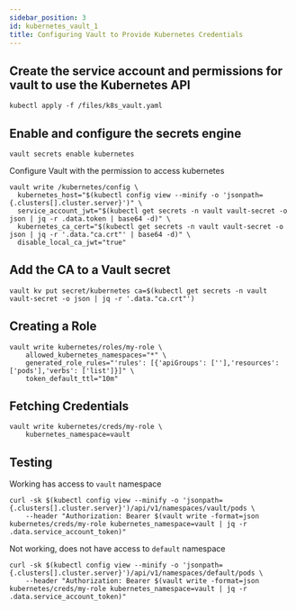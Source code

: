 ```yaml
---
sidebar_position: 3
id: kubernetes_vault_1
title: Configuring Vault to Provide Kubernetes Credentials
---
```


<TerminalVisor>
  <Terminal 
    target="tools.container.shipyard.run" 
    shell="/bin/bash" 
    id="tools" 
    name="Tools"/>

  <Terminal 
    target="local" 
    shell="/bin/bash" 
    id="local" 
    name="Local"/>
</TerminalVisor>

## Create the service account and permissions for vault to use the Kubernetes API

```shell
kubectl apply -f /files/k8s_vault.yaml
```

## Enable and configure the secrets engine

```
vault secrets enable kubernetes
```

Configure Vault with the permission to access kubernetes

```shell
vault write /kubernetes/config \
  kubernetes_host="$(kubectl config view --minify -o 'jsonpath={.clusters[].cluster.server}')" \
  service_account_jwt="$(kubectl get secrets -n vault vault-secret -o json | jq -r .data.token | base64 -d)" \
  kubernetes_ca_cert="$(kubectl get secrets -n vault vault-secret -o json | jq -r '.data."ca.crt"' | base64 -d)" \
  disable_local_ca_jwt="true"
```

## Add the CA to a Vault secret

```shell
vault kv put secret/kubernetes ca=$(kubectl get secrets -n vault vault-secret -o json | jq -r '.data."ca.crt"')
```

## Creating a Role

```shell
vault write kubernetes/roles/my-role \
    allowed_kubernetes_namespaces="*" \
    generated_role_rules="'rules': [{'apiGroups': [''],'resources': ['pods'],'verbs': ['list']}]" \
    token_default_ttl="10m"
```

## Fetching Credentials

```
vault write kubernetes/creds/my-role \
    kubernetes_namespace=vault
```

## Testing

Working has access to `vault` namespace

```
curl -sk $(kubectl config view --minify -o 'jsonpath={.clusters[].cluster.server}')/api/v1/namespaces/vault/pods \
    --header "Authorization: Bearer $(vault write -format=json kubernetes/creds/my-role kubernetes_namespace=vault | jq -r .data.service_account_token)"
```

Not working, does not have access to `default` namespace

```
curl -sk $(kubectl config view --minify -o 'jsonpath={.clusters[].cluster.server}')/api/v1/namespaces/default/pods \
    --header "Authorization: Bearer $(vault write -format=json kubernetes/creds/my-role kubernetes_namespace=vault | jq -r .data.service_account_token)"
```

<div style={{height: "400px"}}/>
